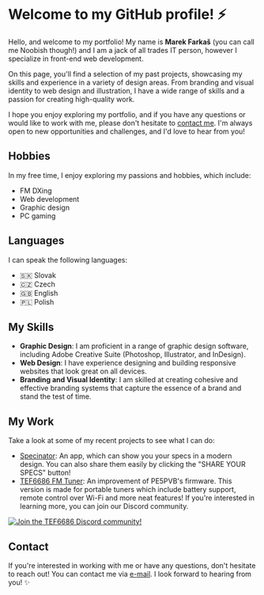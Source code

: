 # Welcome to my GitHub profile! ⚡

Hello, and welcome to my portfolio! My name is **Marek Farkaš** (you can call me Noobish though!) and I am a jack of all trades IT person, however I specialize in front-end web development.

On this page, you'll find a selection of my past projects, showcasing my skills and experience in a variety of design areas. From branding and visual identity to web design and illustration, I have a wide range of skills and a passion for creating high-quality work.

I hope you enjoy exploring my portfolio, and if you have any questions or would like to work with me, please don't hesitate to [contact me](#contact). I'm always open to new opportunities and challenges, and I'd love to hear from you!

## Hobbies

In my free time, I enjoy exploring my passions and hobbies, which include:
- FM DXing
- Web development
- Graphic design
- PC gaming

## Languages

I can speak the following languages:

- 🇸🇰 Slovak
- 🇨🇿 Czech
- 🇬🇧 English
- 🇵🇱 Polish

## My Skills

- **Graphic Design**: I am proficient in a range of graphic design software, including Adobe Creative Suite (Photoshop, Illustrator, and InDesign).
- **Web Design**: I have experience designing and building responsive websites that look great on all devices.
- **Branding and Visual Identity**: I am skilled at creating cohesive and effective branding systems that capture the essence of a brand and stand the test of time.

## My Work

Take a look at some of my recent projects to see what I can do:

- [Specinator](specinator.net): An app, which can show you your specs in a modern design. You can also share them easily by clicking the "SHARE YOUR SPECS" button!
- [TEF6686 FM Tuner](https://github.com/NoobishSVK/TEF6686-remastered): An improvement of PE5PVB's firmware. This version is made for portable tuners which include battery support, remote control over Wi-Fi and more neat features! If you're interested in learning more, you can join our Discord community.  
  
  
[<img alt="Join the TEF6686 Discord community!" src="https://i.imgur.com/BYqhuLI.png">](https://discord.gg/ZAVNdS74mC)  

## Contact

If you're interested in working with me or have any questions, don't hesitate to reach out! You can contact me via [e-mail](mailto:noobish@noobish.eu). I look forward to hearing from you! ✨


<!--
**NoobishSVK/NoobishSVK** is a ✨ _special_  ✨ repository because its `README.md` (this file) appears on your GitHub profile.

Here are some ideas to get you started:

- 🔭 I’m currently working on ...
- 🌱 I’m currently learning ...
- 👯 I’m looking to collaborate on ...
- 🤔 I’m looking for help with ...
- 💬 Ask me about ...
- 📫 How to reach me: ...
- 😄 Pronouns: ...
- ⚡ Fun fact: ...
-->

